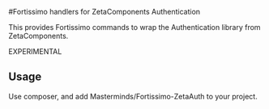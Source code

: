 #Fortissimo handlers for ZetaComponents Authentication

This provides Fortissimo commands to wrap the Authentication library
from ZetaComponents.

EXPERIMENTAL

## Usage

Use composer, and add Masterminds/Fortissimo-ZetaAuth to your project.


